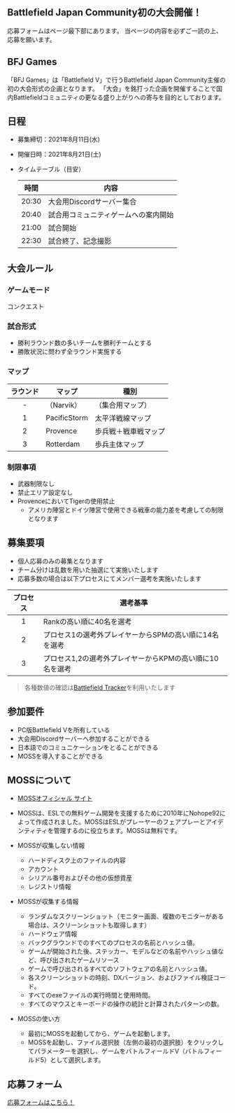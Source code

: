 ## Battlefield Japan Community初の大会開催！
応募フォームはページ最下部にあります。
当ページの内容を必ずご一読の上、応募を願います。

## BFJ Games
「BFJ Games」は「Battlefield V」で行うBattlefield Japan Community主催の初の大会形式の企画となります。
「大会」を銘打った企画を開催することで国内Battlefieldコミュニティの更なる盛り上がりへの寄与を目的としております。

## 日程
- 募集締切：2021年8月11日(水)
- 開催日時：2021年8月21日(土)
- タイムテーブル（目安）

	| 時間 | 内容 |
	| :----: | ---- |
	|20:30|大会用Discordサーバー集合|
	|20:40|試合用コミュニティゲームへの案内開始|
	|21:00|試合開始|
	|22:30|試合終了、記念撮影|

## 大会ルール
### ゲームモード
コンクエスト

### 試合形式
- 勝利ラウンド数の多いチームを勝利チームとする
- 勝敗状況に問わず全ラウンド実施する

### マップ

|ラウンド|マップ|種別|
| :----: | ---- | ---- |
|-|（Narvik）|（集合用マップ）|
|1|PacificStorm|太平洋戦線マップ|
|2|Provence|歩兵戦＋戦車戦マップ|
|3|Rotterdam|歩兵主体マップ|

### 制限事項
- 武器制限なし
- 禁止エリア設定なし
- ProvenceにおいてTigerの使用禁止
  - アメリカ陣営とドイツ陣営で使用できる戦車の能力差を考慮しての制限となります

## 募集要項
- 個人応募のみの募集となります
- チーム分けは乱数を用いた抽選にて実施いたします
- 応募多数の場合は以下プロセスにてメンバー選考を実施いたします

|プロセス|選考基準|
| :----: | ---- |
|1|Rankの高い順に40名を選考|
|2|プロセス1の選考外プレイヤーからSPMの高い順に14名を選考|
|3|プロセス1,2の選考外プレイヤーからKPMの高い順に10名を選考|
> 各種数値の確認は[Battlefield Tracker](https://battlefieldtracker.com/bfv/)を利用いたします

## 参加要件
- PC版Battlefield Vを所有している
- 大会用Discordサーバーへ参加することができる
- 日本語でのコミュニケーションをとることができる
- MOSSを導入することができる

## MOSSについて
- [MOSSオフィシャル サイト](https://nohope.eu)
- MOSSは、ESLでの無料ゲーム開発を支援するために2010年にNohope92によって作成されました。MOSSはESLがプレーヤーのフェアプレーとアイデンティティを管理するのに役立ちます。MOSSは無料です。
- MOSSが収集しない情報
	- ハードディスク上のファイルの内容
	- アカウント
	- シリアル番号およびその他の仮想資産
	- レジストリ情報

- MOSSが収集する情報
	- ランダムなスクリーンショット（モニター画面、複数のモニターがある場合は、スクリーンショットも取得します）
	- ハードウェア情報
	- バックグラウンドでのすべてのプロセスの名前とハッシュ値。
	- ゲームが開始された後、ステッカー、モデルなどの名前やハッシュ値など、呼び出されたゲームリソース
	- ゲームで呼び出されるすべてのソフトウェアの名前とハッシュ値。
	- 各スクリーンショットの時刻、DXバージョン、およびファイル検証コード。
	- すべてのexeファイルの実行時間と使用時間。
	- すべてのマウスとキーボードの操作の統計と計算されたパターンの数。

- MOSSの使い方
	- 最初にMOSSを起動してから、ゲームを起動します。
	- MOSSを起動し、ファイル選択肢（左側の最初の選択肢）をクリックしてパラメーターを選択し、ゲームをバトルフィールドV（バトルフィールド5）として選択します。

## 応募フォーム
[応募フォームはこちら！](https://docs.google.com/forms/d/e/1FAIpQLSc_mlMdYRW-7riQ7cyyM124nCj2pyAqWvxq3pjIS0ZI7dPYRQ/viewform)

